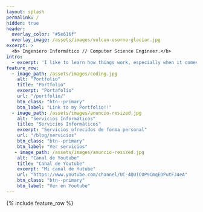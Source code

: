 ```yaml
---
layout: splash
permalink: /
hidden: true
header:
  overlay_color: "#5e616f"
  overlay_image: /assets/images/volcan-osorno-glaciar.jpg
excerpt: >
  <b> Ingeniero Informático // Computer Science Engineer.</b> 
intro: 
  - excerpt: 'I like to learn how things work, especially when it comes to technology. I believe that technology makes a better world.'
feature_row:
  - image_path: /assets/images/coding.jpg
    alt: "Portfolio"
    title: "Portfolio"
    excerpt: "Portafolio"
    url: "/portfolio/"
    btn_class: "btn--primary"
    btn_label: "Link to my Portfolio!!"
  - image_path: /assets/images/anuncio-resized.jpg
    alt: "Servicios Informáticos"
    title: "Servicios Informáticos"
    excerpt: "Servicios ofrecidos de forma personal"
    url: "/blog/servicios"
    btn_class: "btn--primary"
    btn_label: "Ver servicios"   
   - image_path: /assets/images/anuncio-resized.jpg
    alt: "Canal de Youtube"
    title: "Canal de Youtube"
    excerpt: "Mi canal de Yutube"
    url: "https://www.youtube.com/channel/UC-4QUiCOP9CmqEDPutFJ4eA"
    btn_class: "btn--primary"
    btn_label: "Ver en Youtube" 
---
```


{% include feature_row %}
